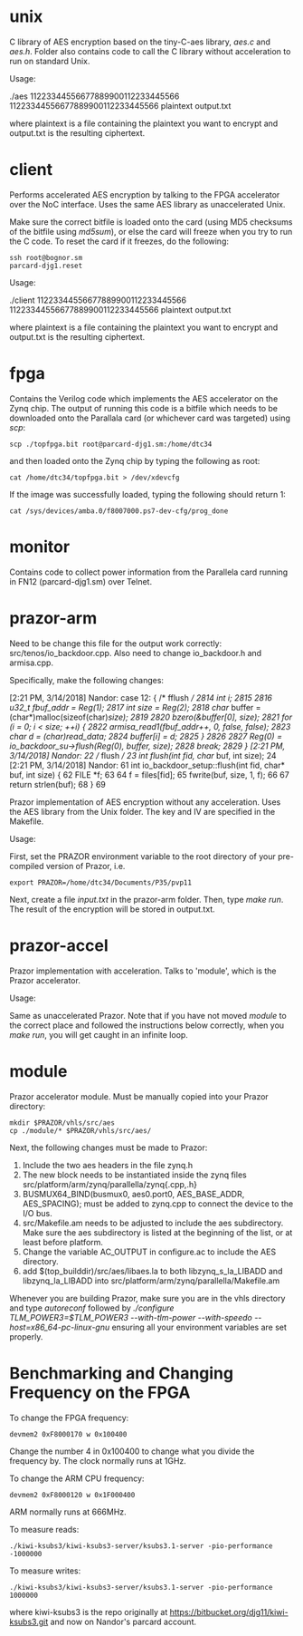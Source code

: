 unix
======

C library of AES encryption based on the tiny-C-aes library, *aes.c* and *aes.h*. Folder also contains code to call the C library without acceleration to run on standard Unix.

Usage:

./aes 11223344556677889900112233445566 11223344556677889900112233445566 plaintext output.txt 

where plaintext is a file containing the plaintext you want to encrypt and output.txt is the resulting ciphertext.

client
======

Performs accelerated AES encryption by talking to the FPGA accelerator over the NoC interface. Uses the same AES library as unaccelerated Unix.

Make sure the correct bitfile is loaded onto the card (using MD5 checksums of the bitfile using *md5sum*), or else the card will freeze when you try to run the C code. To reset the card if it freezes, do the following:

	ssh root@bognor.sm
	parcard-djg1.reset

Usage:

./client 11223344556677889900112233445566 11223344556677889900112233445566 plaintext output.txt

where plaintext is a file containing the plaintext you want to encrypt and output.txt is the resulting ciphertext.

fpga
======

Contains the Verilog code which implements the AES accelerator on the Zynq chip. The output of running this code is a bitfile which needs to be downloaded onto the Parallala card (or whichever card was targeted) using *scp*:

	scp ./topfpga.bit root@parcard-djg1.sm:/home/dtc34


and then loaded onto the Zynq chip by typing the following as root:

	cat /home/dtc34/topfpga.bit > /dev/xdevcfg

If the image was successfully loaded, typing the following should return 1:

	cat /sys/devices/amba.0/f8007000.ps7-dev-cfg/prog_done


monitor
======

Contains code to collect power information from the Parallela card running in FN12 (parcard-djg1.sm) over Telnet.

prazor-arm
======

Need to be change this file for the output work correctly: src/tenos/io_backdoor.cpp. Also need to change io_backdoor.h and armisa.cpp.

Specifically, make the following changes:

[2:21 PM, 3/14/2018] Nandor: case 12: { /* fflush */
2814   int i;
2815
2816   u32_t fbuf_addr = Reg(1);
2817   int size = Reg(2);
2818   char* buffer = (char*)malloc(sizeof(char)*size);
2819
2820   bzero(&buffer[0], size);
2821   for (i = 0; i < size; ++i) {
2822     armisa_read1(fbuf_addr++, 0, false, false);
2823     char d = (char)read_data;
2824     buffer[i] = d;
2825   }
2826
2827   Reg(0) = io_backdoor_su->flush(Reg(0), buffer, size);
2828   break;
2829       }
[2:21 PM, 3/14/2018] Nandor: 22   /* flush */
 23   int flush(int fid, char* buf, int size);
 24
[2:21 PM, 3/14/2018] Nandor: 61 int io_backdoor_setup::flush(int fid, char* buf, int size) {
 62   FILE *f;
 63
 64   f = files[fid];
 65   fwrite(buf, size, 1, f);
 66
 67   return strlen(buf);
 68 }
 69

Prazor implementation of AES encryption without any acceleration. Uses the AES library from the Unix folder.  The key and IV are specified in the Makefile.

Usage:

First, set the PRAZOR environment variable to the root directory of your pre-compiled version of Prazor, i.e.

	export PRAZOR=/home/dtc34/Documents/P35/pvp11

Next, create a file *input.txt* in the prazor-arm folder. Then, type *make run*. The result of the encryption will be stored in output.txt.

prazor-accel
======

Prazor implementation with acceleration. Talks to 'module', which is the Prazor accelerator.

Usage:

Same as unaccelerated Prazor. Note that if you have not moved *module* to the correct place and followed the instructions below correctly, when you *make run*, you will get caught in an infinite loop.


module
======

Prazor accelerator module. Must be manually copied into your Prazor directory:

	mkdir $PRAZOR/vhls/src/aes
	cp ./module/* $PRAZOR/vhls/src/aes/

Next, the following changes must be made to Prazor:

1. Include the two aes headers in the file zynq.h
2. The new block needs to be instantiated inside the zynq files src/platform/arm/zynq/parallella/zynq{.cpp,.h}
3.  BUSMUX64_BIND(busmux0, aes0.port0, AES_BASE_ADDR, AES_SPACING); must be added to zynq.cpp to connect the device to the I/O bus.
4. src/Makefile.am needs to be adjusted to include the aes subdirectory. Make sure the aes subdirectory is listed at the beginning of the list, or at least before platform.
5. Change the variable AC_OUTPUT in configure.ac to include the AES directory.
6. add $(top_builddir)/src/aes/libaes.la to both libzynq_s_la_LIBADD and libzynq_la_LIBADD into src/platform/arm/zynq/parallella/Makefile.am


Whenever you are building Prazor, make sure you are in the vhls directory and type *autoreconf* followed by *./configure  TLM_POWER3=$TLM_POWER3 --with-tlm-power --with-speedo  --host=x86_64-pc-linux-gnu* ensuring all your environment variables are set properly.

Benchmarking and Changing Frequency on the FPGA
======

To change the FPGA frequency:

	devmem2 0xF8000170 w 0x100400

Change the number 4 in 0x100400 to change what you divide the frequency by. The clock normally runs at 1GHz.

To change the ARM CPU frequency:

	devmem2 0xF8000120 w 0x1F000400

ARM normally runs at 666MHz.

To measure reads:

	./kiwi-ksubs3/kiwi-ksubs3-server/ksubs3.1-server -pio-performance -1000000

To measure writes:

	./kiwi-ksubs3/kiwi-ksubs3-server/ksubs3.1-server -pio-performance 1000000

where kiwi-ksubs3 is the repo originally at https://bitbucket.org/djg11/kiwi-ksubs3.git and now on Nandor's parcard account.
